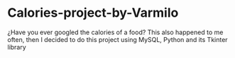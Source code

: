 # Calories-project-by-Varmilo
¿Have you ever googled the calories of a food?
This also happened to me often, then I decided to do this project using MySQL, Python and its Tkinter library